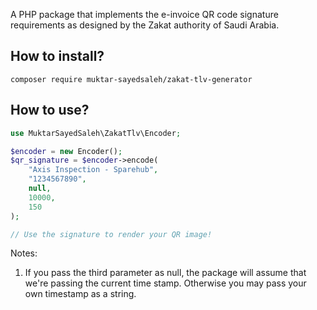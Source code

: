 A PHP package that implements the e-invoice QR code signature requirements as designed by the Zakat authority of Saudi Arabia.

## How to install?
```
composer require muktar-sayedsaleh/zakat-tlv-generator
```

## How to use?

```php
use MuktarSayedSaleh\ZakatTlv\Encoder;

$encoder = new Encoder();
$qr_signature = $encoder->encode(
    "Axis Inspection - Sparehub",
    "1234567890",
    null,
    10000,
    150
);

// Use the signature to render your QR image!
```

Notes:
1. If you pass the third parameter as null, the package will assume that we're passing the current time stamp. Otherwise you may pass your own timestamp as a string.